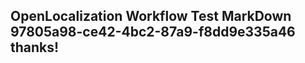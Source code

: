 <properties
ms.topic="hero-topic"
ms.test1="hero-topic"
ms.test2="test"/>

## OpenLocalization Workflow Test MarkDown 97805a98-ce42-4bc2-87a9-f8dd9e335a46 thanks!

